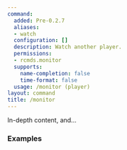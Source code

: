 ```yaml
---
command:
  added: Pre-0.2.7
  aliases:
  - watch
  configuration: []
  description: Watch another player.
  permissions:
  - rcmds.monitor
  supports:
    name-completion: false
    time-format: false
  usage: /monitor (player)
layout: command
title: /monitor
---
```


In-depth content, and...

### Examples

